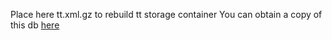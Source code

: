 Place here tt.xml.gz to rebuild tt storage container
You can obtain a copy of this db [here](https://zenodo.org/record/821654#.Xim95C3Mx25)
